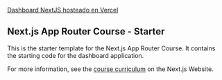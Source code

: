 [Dashboard NextJS hosteado en Vercel](https://nextjs-dashboard-af8b.vercel.app/dashboard)

## Next.js App Router Course - Starter

This is the starter template for the Next.js App Router Course. It contains the starting code for the dashboard application.

For more information, see the [course curriculum](https://nextjs.org/learn) on the Next.js Website.

